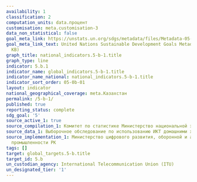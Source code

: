 ```yaml
---
availability: 1
classification: 2
computation_units: data.процент
customisation: meta.customisation-3
data_non_statistical: false
goal_meta_link: https://unstats.un.org/sdgs/metadata/files/Metadata-05-0B-01.pdf
goal_meta_link_text: United Nations Sustainable Development Goals Metadata (PDF 211
  KB)
graph_title: national_indicators.5-b-1.title
graph_type: line
indicator: 5.b.1
indicator_name: global_indicators.5-b-1.title
indicator_name_national: national_indicators.5-b-1.title
indicator_sort_order: 05-0b-01
layout: indicator
national_geographical_coverage: meta.Казахстан
permalink: /5-b-1/
published: true
reporting_status: complete
sdg_goal: '5'
source_active_1: true
source_compilation_1: Комитет по статистике Министерство национальной экономики РК
source_data_1: Выборочное обследование по использованию ИКТ домашними хозяйствами
source_implementation_1: Министерство цифрового развития, оборонной и аэрокосмической
  промышленности РК
tags: []
target: global_targets.5-b.title
target_id: 5.b
un_custodian_agency: International Telecommunication Union (ITU)
un_designated_tier: '1'
---
```


